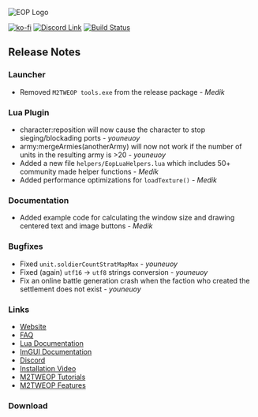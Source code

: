 ![EOP Logo](https://i.imgur.com/jqzoYoQ.png)

[![ko-fi](https://ko-fi.com/img/githubbutton_sm.svg)](https://ko-fi.com/D1D4DZTHG)
[![Discord Link](https://img.shields.io/discord/713369537948549191?color=red&label=Discord&style=for-the-badge)](https://discord.gg/Epqjm8u2WK)
[![Build Status](https://img.shields.io/github/v/release/youneuoy/M2TWEOP-library?label=Download&style=for-the-badge)](#download)

## **Release Notes**

### **Launcher**

- Removed `M2TWEOP tools.exe` from the release package - *Medik*

<!-- ### **Library** -->

### **Lua Plugin**

- character:reposition will now cause the character to stop sieging/blockading ports - *youneuoy*
- army:mergeArmies(anotherArmy) will now not work if the number of units in the resulting army is >20 - *youneuoy*
- Added a new file `helpers/EopLuaHelpers.lua` which includes 50+ community made helper functions - *Medik*
- Added performance optimizations for `loadTexture()` - *Medik*

<!-- ### **ImGUI** -->

### **Documentation**

- Added example code for calculating the window size and drawing centered text and image buttons - *Medik*

### **Bugfixes**

- Fixed `unit.soldierCountStratMapMax` - *youneuoy*
- Fixed (again) `utf16` -> `utf8` strings conversion - *youneuoy*
- Fix an online battle generation crash when the faction who created the settlement does not exist - *youneuoy*

### **Links**

- [Website](https://youneuoy.github.io/M2TWEOP-library/)
- [FAQ](https://youneuoy.github.io/M2TWEOP-library/faq.html)
- [Lua Documentation](https://youneuoy.github.io/M2TWEOP-library/_static/LuaLib/index.html)
- [ImGUI Documentation](https://youneuoy.github.io/M2TWEOP-library/_static/LuaLib/extra/readme_imgui.md.html)
- [Discord](https://discord.gg/Epqjm8u2WK)
- [Installation Video](https://youtu.be/caOiB0NaGGI?t=67)
- [M2TWEOP Tutorials](https://www.youtube.com/playlist?list=PLi6V3nVH22N7ZfjfOuivGKHnNRAlBaTQd)
- [M2TWEOP Features](https://www.youtube.com/playlist?list=PLi6V3nVH22N6R7IGupVDwfyiPm6-d6rlU)

### **Download**

<a id="download"></a>
